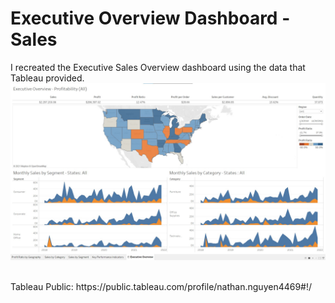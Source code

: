 # Executive Overview Dashboard - Sales
I recreated the Executive Sales Overview dashboard using the data that Tableau provided. 
![Screen Shot](https://github.com/toasted-marshmallow/Tableau-Practice/blob/main/Executive_Sales_Dashboard_Recreation/Dashboard%20Screenshot.jpg)

<br/>
Tableau Public:
https://public.tableau.com/profile/nathan.nguyen4469#!/
